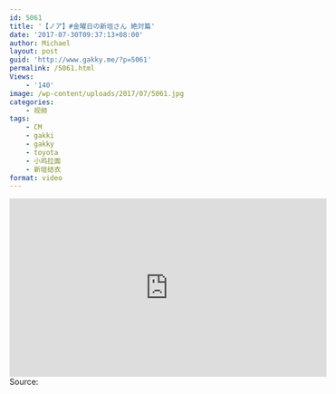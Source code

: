 ```yaml
---
id: 5061
title: '【ノア】#金曜日の新垣さん 絶対篇'
date: '2017-07-30T09:37:13+08:00'
author: Michael
layout: post
guid: 'http://www.gakky.me/?p=5061'
permalink: /5061.html
Views:
    - '140'
image: /wp-content/uploads/2017/07/5061.jpg
categories:
    - 视频
tags:
    - CM
    - gakki
    - gakky
    - toyota
    - 小鸡拉面
    - 新垣结衣
format: video
---
```


<iframe allowfullscreen="allowfullscreen" frameborder="0" height="315" loading="lazy" src="https://www.youtube.com/embed/pKBKG9H9U1g" width="560"></iframe>  
Source: <https://www.youtube.com/watch?v=pKBKG9H9U1g>